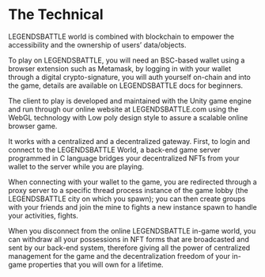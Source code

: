 # The Technical

LEGENDSBATTLE world is combined with blockchain to empower the accessibility and the ownership of users’ data/objects.

To play on LEGENDSBATTLE, you will need an BSC-based wallet using a browser extension such as Metamask, by logging in with your wallet through a digital crypto-signature, you will auth yourself on-chain and into the game, details are available on LEGENDSBATTLE docs for beginners.

The client to play is developed and maintained with the Unity game engine and run through our online website at LEGENDSBATTLE.com using the WebGL technology with Low poly design style to assure a scalable online browser game.

It works with a centralized and a decentralized gateway. First, to login and connect to the LEGENDSBATTLE World, a back-end game server programmed in C language bridges your decentralized NFTs from your wallet to the server while you are playing.

When connecting with your wallet to the game, you are redirected through a proxy server to a specific thread process instance of the game lobby (the LEGENDSBATTLE city on which you spawn); you can then create groups with your friends and join the mine to fights a new instance spawn to handle your activities, fights.

When you disconnect from the online LEGENDSBATTLE in-game world, you can withdraw  all your possessions in NFT forms that are broadcasted and sent by our back-end system, therefore giving all the power of centralized management for the game and the decentralization freedom of your in-game properties that you will own for a lifetime.

